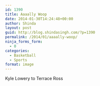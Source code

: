 ```yaml
---
id: 1390
title: Aaaally Woop
date: 2014-01-30T14:24:48+00:00
author: Shinda
layout: post
guid: http://blog.shindasingh.com/?p=1390
permalink: /2014/01/aaaally-woop/
ninja_forms_form:
  - 0
categories:
  - Basketball
  - Sports
format: image
---
```

Kyle Lowery to Terrace Ross